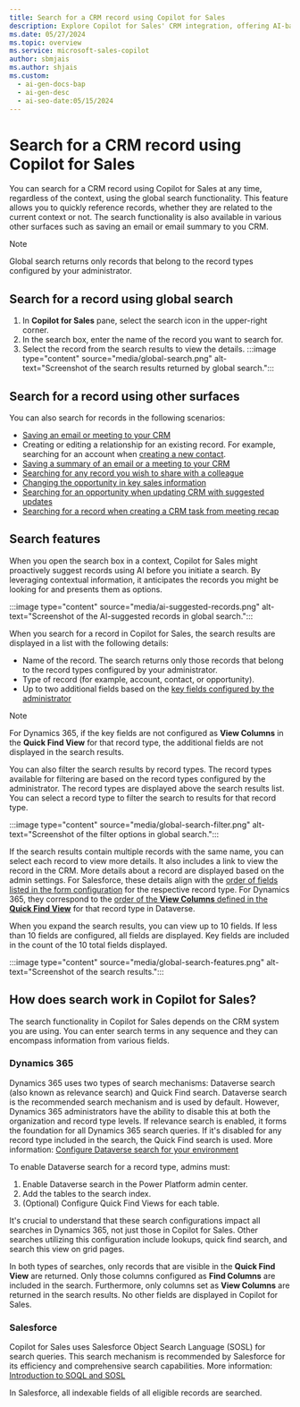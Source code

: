 ```yaml
---
title: Search for a CRM record using Copilot for Sales
description: Explore Copilot for Sales' CRM integration, offering AI-based recommendations and user-initiated searches to deliver relevant records efficiently.
ms.date: 05/27/2024
ms.topic: overview
ms.service: microsoft-sales-copilot
author: sbmjais
ms.author: shjais
ms.custom:
  - ai-gen-docs-bap
  - ai-gen-desc
  - ai-seo-date:05/15/2024
---
```


# Search for a CRM record using Copilot for Sales

You can search for a CRM record using Copilot for Sales at any time, regardless of the context, using the global search functionality. This feature allows you to quickly reference records, whether they are related to the current context or not. The search functionality is also available in various other surfaces such as saving an email or email summary to you CRM.

> [!NOTE]
> Global search returns only records that belong to the record types configured by your administrator. 


## Search for a record using global search

1. In **Copilot for Sales** pane, select the search icon in the upper-right corner.
1. In the search box, enter the name of the record you want to search for.
1. Select the record from the search results to view the details.
    :::image type="content" source="media/global-search.png" alt-text="Screenshot of the search results returned by global search.":::

## Search for a record using other surfaces

You can also search for records in the following scenarios:

- [Saving an email or meeting to your CRM](save-outlook-activities-crm.md)
- Creating or editing a relationship for an existing record. For example, searching for an account when [creating a new contact](create-contact-crm-sales-copilot.md).
- [Saving a summary of an email or a meeting to your CRM](view-save-email-summary-crm.md)
- [Searching for any record you wish to share with a colleague](share-crm-record-teams-conversation.md)
- [Changing the opportunity in key sales information](key-sales-info.md#change-the-opportunity)
- [Searching for an opportunity when updating CRM with suggested updates](suggested-crm-updates.md#update-crm-with-suggested-updates)
- [Searching for a record when creating a CRM task from meeting recap](view-meeting-summary-recap.md#create-a-crm-task-from-meeting-recap)


## Search features

When you open the search box in a context, Copilot for Sales might proactively suggest records using AI before you initiate a search. By leveraging contextual information, it anticipates the records you might be looking for and presents them as options.

:::image type="content" source="media/ai-suggested-records.png" alt-text="Screenshot of the AI-suggested records in global search.":::

When you search for a record in Copilot for Sales, the search results are displayed in a list with the following details:

- Name of the record. The search returns only those records that belong to the record types configured by your administrator.
- Type of record (for example, account, contact, or opportunity). 
- Up to two additional fields based on the [key fields configured by the administrator](customize-forms-and-fields.md#select-key-fields-for-the-mini-view)

> [!NOTE]
> For Dynamics 365, if the key fields are not configured as **View Columns** in the **Quick Find View** for that record type, the additional fields are not displayed in the search results.

You can also filter the search results by record types. The record types available for filtering are based on the record types configured by the administrator. The record types are displayed above the search results list. You can select a record type to filter the search to results for that record type.

:::image type="content" source="media/global-search-filter.png" alt-text="Screenshot of the filter options in global search.":::

If the search results contain multiple records with the same name, you can select each record to view more details. It also includes a link to view the record in the CRM. More details about a record are displayed based on the admin settings. For Salesforce, these details align with the [order of fields listed in the form configuration](customize-forms-and-fields.md#reorder-fields) for the respective record type. For Dynamics 365, they correspond to the [order of the **View Columns** defined in the **Quick Find View**](/power-platform/admin/configure-relevance-search-organization#select-searchable-fields-and-filters-for-each-table) for that record type in Dataverse. 

When you expand the search results, you can view up to 10 fields. If less than 10 fields are configured, all fields are displayed. Key fields are included in the count of the 10 total fields displayed.

:::image type="content" source="media/global-search-features.png" alt-text="Screenshot of the search results.":::

## How does search work in Copilot for Sales?

The search functionality in Copilot for Sales depends on the CRM system you are using. You can enter search terms in any sequence and they can encompass information from various fields.

### Dynamics 365

Dynamics 365 uses two types of search mechanisms: Dataverse search (also known as relevance search) and Quick Find search. Dataverse search is the recommended search mechanism and is used by default. However, Dynamics 365 administrators have the ability to disable this at both the organization and record type levels. If relevance search is enabled, it forms the foundation for all Dynamics 365 search queries. If it's disabled for any record type included in the search, the Quick Find search is used. More information: [Configure Dataverse search for your environment](/power-platform/admin/configure-relevance-search-organization)

To enable Dataverse search for a record type, admins must:
1. Enable Dataverse search in the Power Platform admin center.
2. Add the tables to the search index.
3. (Optional) Configure Quick Find Views for each table.

It's crucial to understand that these search configurations impact all searches in Dynamics 365, not just those in Copilot for Sales. Other searches utilizing this configuration include lookups, quick find search, and search this view on grid pages.

In both types of searches, only records that are visible in the **Quick Find View** are returned. Only those columns configured as **Find Columns** are included in the search. Furthermore, only columns set as **View Columns** are returned in the search results. No other fields are displayed in Copilot for Sales.

### Salesforce

Copilot for Sales uses Salesforce Object Search Language (SOSL) for search queries. This search mechanism is recommended by Salesforce for its efficiency and comprehensive search capabilities. More information: [Introduction to SOQL and SOSL](https://developer.salesforce.com/docs/atlas.en-us.soql_sosl.meta/soql_sosl/sforce_api_calls_soql_sosl_intro.htm) 

In Salesforce, all indexable fields of all eligible records are searched.




